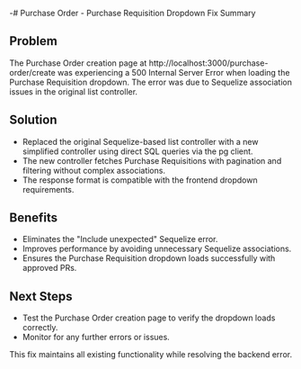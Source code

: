 -# Purchase Order - Purchase Requisition Dropdown Fix Summary

## Problem
The Purchase Order creation page at http://localhost:3000/purchase-order/create was experiencing a 500 Internal Server Error when loading the Purchase Requisition dropdown. The error was due to Sequelize association issues in the original list controller.

## Solution
- Replaced the original Sequelize-based list controller with a new simplified controller using direct SQL queries via the pg client.
- The new controller fetches Purchase Requisitions with pagination and filtering without complex associations.
- The response format is compatible with the frontend dropdown requirements.

## Benefits
- Eliminates the "Include unexpected" Sequelize error.
- Improves performance by avoiding unnecessary Sequelize associations.
- Ensures the Purchase Requisition dropdown loads successfully with approved PRs.

## Next Steps
- Test the Purchase Order creation page to verify the dropdown loads correctly.
- Monitor for any further errors or issues.

This fix maintains all existing functionality while resolving the backend error.
